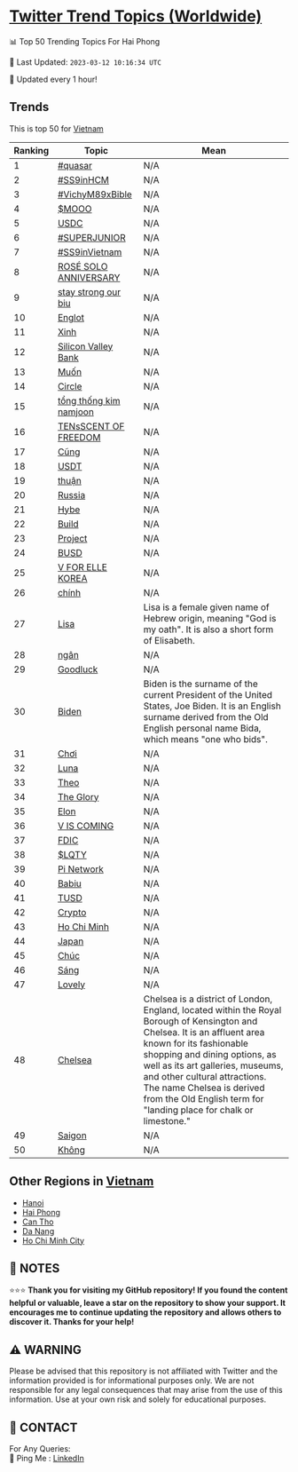 [Twitter Trend Topics (Worldwide)](https://github.com/ErcinDedeoglu/Twitter-Trend-Topics)
==========


📊 Top 50 Trending Topics For Hai Phong

📆 Last Updated: `2023-03-12 10:16:34 UTC`

🔧 Updated every 1 hour!


## Trends

This is top 50 for [Vietnam](</Vietnam>)

| Ranking | Topic | Mean |
| ------- | ------------ | ------------ |
| 1 | [#quasar](http://twitter.com/search?q=%23quasar) | N/A |
| 2 | [#SS9inHCM](http://twitter.com/search?q=%23SS9inHCM) | N/A |
| 3 | [#VichyM89xBible](http://twitter.com/search?q=%23VichyM89xBible) | N/A |
| 4 | [$MOOO](http://twitter.com/search?q=%24MOOO) | N/A |
| 5 | [USDC](http://twitter.com/search?q=USDC) | N/A |
| 6 | [#SUPERJUNIOR](http://twitter.com/search?q=%23SUPERJUNIOR) | N/A |
| 7 | [#SS9inVietnam](http://twitter.com/search?q=%23SS9inVietnam) | N/A |
| 8 | [ROSÉ SOLO ANNIVERSARY](http://twitter.com/search?q=ROS%c3%89+SOLO+ANNIVERSARY) | N/A |
| 9 | [stay strong our biu](http://twitter.com/search?q=stay+strong+our+biu) | N/A |
| 10 | [Englot](http://twitter.com/search?q=Englot) | N/A |
| 11 | [Xinh](http://twitter.com/search?q=Xinh) | N/A |
| 12 | [Silicon Valley Bank](http://twitter.com/search?q=Silicon+Valley+Bank) | N/A |
| 13 | [Muốn](http://twitter.com/search?q=Mu%e1%bb%91n) | N/A |
| 14 | [Circle](http://twitter.com/search?q=Circle) | N/A |
| 15 | [tổng thống kim namjoon](http://twitter.com/search?q=t%e1%bb%95ng+th%e1%bb%91ng+kim+namjoon) | N/A |
| 16 | [TENsSCENT OF FREEDOM](http://twitter.com/search?q=TENsSCENT+OF+FREEDOM) | N/A |
| 17 | [Cũng](http://twitter.com/search?q=C%c5%a9ng) | N/A |
| 18 | [USDT](http://twitter.com/search?q=USDT) | N/A |
| 19 | [thuận](http://twitter.com/search?q=thu%e1%ba%adn) | N/A |
| 20 | [Russia](http://twitter.com/search?q=Russia) | N/A |
| 21 | [Hybe](http://twitter.com/search?q=Hybe) | N/A |
| 22 | [Build](http://twitter.com/search?q=Build) | N/A |
| 23 | [Project](http://twitter.com/search?q=Project) | N/A |
| 24 | [BUSD](http://twitter.com/search?q=BUSD) | N/A |
| 25 | [V FOR ELLE KOREA](http://twitter.com/search?q=V+FOR+ELLE+KOREA) | N/A |
| 26 | [chính](http://twitter.com/search?q=ch%c3%adnh) | N/A |
| 27 | [Lisa](http://twitter.com/search?q=Lisa) | Lisa is a female given name of Hebrew origin, meaning "God is my oath". It is also a short form of Elisabeth. |
| 28 | [ngân](http://twitter.com/search?q=ng%c3%a2n) | N/A |
| 29 | [Goodluck](http://twitter.com/search?q=Goodluck) | N/A |
| 30 | [Biden](http://twitter.com/search?q=Biden) | Biden is the surname of the current President of the United States, Joe Biden. It is an English surname derived from the Old English personal name Bida, which means "one who bids". |
| 31 | [Chơi](http://twitter.com/search?q=Ch%c6%a1i) | N/A |
| 32 | [Luna](http://twitter.com/search?q=Luna) | N/A |
| 33 | [Theo](http://twitter.com/search?q=Theo) | N/A |
| 34 | [The Glory](http://twitter.com/search?q=The+Glory) | N/A |
| 35 | [Elon](http://twitter.com/search?q=Elon) | N/A |
| 36 | [V IS COMING](http://twitter.com/search?q=V+IS+COMING) | N/A |
| 37 | [FDIC](http://twitter.com/search?q=FDIC) | N/A |
| 38 | [$LQTY](http://twitter.com/search?q=%24LQTY) | N/A |
| 39 | [Pi Network](http://twitter.com/search?q=Pi+Network) | N/A |
| 40 | [Babiu](http://twitter.com/search?q=Babiu) | N/A |
| 41 | [TUSD](http://twitter.com/search?q=TUSD) | N/A |
| 42 | [Crypto](http://twitter.com/search?q=Crypto) | N/A |
| 43 | [Ho Chi Minh](http://twitter.com/search?q=Ho+Chi+Minh) | N/A |
| 44 | [Japan](http://twitter.com/search?q=Japan) | N/A |
| 45 | [Chúc](http://twitter.com/search?q=Ch%c3%bac) | N/A |
| 46 | [Sáng](http://twitter.com/search?q=S%c3%a1ng) | N/A |
| 47 | [Lovely](http://twitter.com/search?q=Lovely) | N/A |
| 48 | [Chelsea](http://twitter.com/search?q=Chelsea) | Chelsea is a district of London, England, located within the Royal Borough of Kensington and Chelsea. It is an affluent area known for its fashionable shopping and dining options, as well as its art galleries, museums, and other cultural attractions. The name Chelsea is derived from the Old English term for "landing place for chalk or limestone." |
| 49 | [Saigon](http://twitter.com/search?q=Saigon) | N/A |
| 50 | [Không](http://twitter.com/search?q=Kh%c3%b4ng) | N/A |



## Other Regions in [Vietnam](</Vietnam>)

* [Hanoi](</Vietnam/Hanoi.md>)
* [Hai Phong](</Vietnam/Hai Phong.md>)
* [Can Tho](</Vietnam/Can Tho.md>)
* [Da Nang](</Vietnam/Da Nang.md>)
* [Ho Chi Minh City](</Vietnam/Ho Chi Minh City.md>)



## 📝 NOTES

⭐⭐⭐ **Thank you for visiting my GitHub repository! If you found the content helpful or valuable, leave a star on the repository to show your support. It encourages me to continue updating the repository and allows others to discover it. Thanks for your help!**


## ⚠️ WARNING

Please be advised that this repository is not affiliated with Twitter and the information provided is for informational purposes only. We are not responsible for any legal consequences that may arise from the use of this information. Use at your own risk and solely for educational purposes.


## 📨 CONTACT

 For Any Queries:  
            🏓 Ping Me : [LinkedIn](https://www.linkedin.com/in/ercindedeoglu/)
